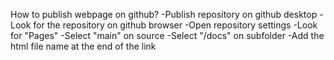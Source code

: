 How to publish webpage on github?
-Publish repository on github desktop
-Look for the repository on github browser
-Open repository settings
-Look for "Pages"
-Select "main" on source
-Select "/docs" on subfolder
-Add the html file name at the end of the link
